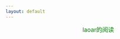 ```yaml
---
layout: default 
---
```

<center><font color=green size=3>laoar的阅读</font><center>
<center><script type="text/javascript" src="http://www.douban.com/service/badge/laoar/?selection=latest&amp;picsize=medium&amp;show=collection&amp;n=9&amp;hidelogo=on&amp;cat=book&amp;columns=3"></script></center>
